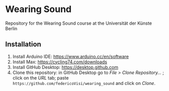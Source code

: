 # Wearing Sound
Repository for the Wearing Sound course at the Universität der Künste Berlin

## Installation
1. Install Arduino IDE: https://www.arduino.cc/en/software 
2. Install Max: https://cycling74.com/downloads
3. Install GitHub Desktop: https://desktop.github.com
4. Clone this repository: in GitHub Desktop go to *File > Clone Repository…* ; click on the *URL* tab; paste `https://github.com/federicoVisi/wearing_sound` and click on *Clone*.